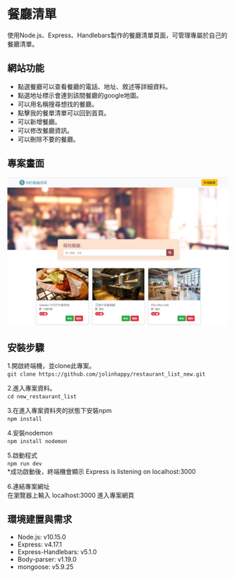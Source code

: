 # 餐廳清單
使用Node.js、Express、Handlebars製作的餐廳清單頁面，可管理專屬於自己的餐廳清單。

## 網站功能
- 點選餐廳可以查看餐廳的電話、地址、敘述等詳細資料。
- 點選地址標示會連到該間餐廳的google地圖。
- 可以用名稱搜尋想找的餐廳。
- 點擊我的餐單清單可以回到首頁。
- 可以新增餐廳。
- 可以修改餐廳資訊。
- 可以刪除不要的餐廳。

## 專案畫面
![image](https://github.com/jolinhappy/restaurant_list_new/blob/master/project_screenshot.png)

## 安裝步驟
1.開啟終端機，並clone此專案。
<br>```git clone https://github.com/jolinhappy/restaurant_list_new.git```

2.進入專案資料。
<br>```cd new_restaurant_list```

3.在進入專案資料夾的狀態下安裝npm
<br>```npm install```

4.安裝nodemon
<br>```npm install nodemon```

5.啟動程式
<br>```npm run dev```
<br>*成功啟動後，終端機會顯示 Express is listening on localhost:3000

6.連結專案網址
<br>在瀏覽器上輸入 localhost:3000 進入專案網頁

## 環境建置與需求
- Node.js: v10.15.0
- Express: v4.17.1
- Express-Handlebars: v5.1.0
- Body-parser: v1.19.0
- mongoose: v5.9.25
